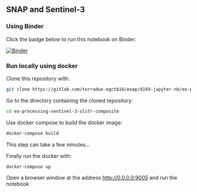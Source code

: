 ## SNAP and Sentinel-3

### Using Binder

Click the badge below to run this notebook on Binder:

[![Binder](https://mybinder.org/badge_logo.svg)](https://mybinder.org/v2/gh/terradue-ogc-tb16/eo-processing-sentinel-3-slstr-composite/master?urlpath=lab)

### Run locally using docker

Clone this repository with:

```bash
git clone https://gitlab.com/terradue-ogctb16/eoap/d169-jupyter-nb/eo-processing-sentinel-3-slstr-composite.git
```

Go to the directory containing the cloned repository:

```bash
cd eo-processing-sentinel-3-slstr-composite
```

Use docker compose to build the docker image:

```bash
docker-compose build
```

This step can take a few minutes...

Finally run the docker with:

```
docker-compose up
```

Open a browser window at the address http://0.0.0.0:9005 and run the notebook
